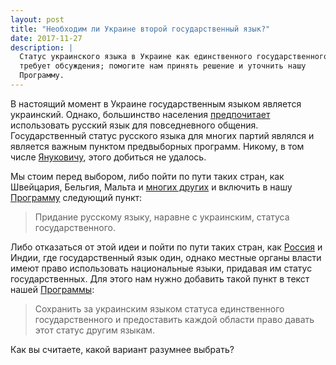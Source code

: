 ```yaml
---
layout: post
title: "Необходим ли Украине второй государственный язык?"
date: 2017-11-27
description: |
  Статус украинского языка в Украине как единственного государственного
  требует обсуждения; помогите нам принять решение и уточнить нашу
  Программу.
---
```


В настоящий момент в Украине государственным языком является украинский.
Однако, большинство населения
[предпочитает](http://news.gallup.com/poll/109228/Russian-Language-Enjoying-Boost-PostSoviet-States.aspx)
использовать русский язык для повседневного общения.
Государственный статус русского языка для многих партий являлся и является
важным пунктом предвыборных программ. Никому,
в том числе [Януковичу](http://inosmi.ru/ukraine/20110331/167939138.html),
этого добиться не удалось.

Мы стоим перед выбором, либо пойти по пути таких стран, как
Швейцария, Бельгия, Мальта и
[многих других](https://ru.wikipedia.org/wiki/%D0%A1%D0%BF%D0%B8%D1%81%D0%BE%D0%BA_%D0%BE%D1%84%D0%B8%D1%86%D0%B8%D0%B0%D0%BB%D1%8C%D0%BD%D0%BE_%D0%BC%D0%BD%D0%BE%D0%B3%D0%BE%D1%8F%D0%B7%D1%8B%D1%87%D0%BD%D1%8B%D1%85_%D1%81%D1%82%D1%80%D0%B0%D0%BD_%D0%B8_%D1%80%D0%B5%D0%B3%D0%B8%D0%BE%D0%BD%D0%BE%D0%B2)
и включить в нашу [Программу](/programm.html) следующий пункт:

> Придание русскому языку, наравне с украинским, статуса государственного.

Либо отказаться от этой идеи и пойти по пути таких стран, как
[Россия](https://ru.wikipedia.org/wiki/%D0%93%D0%BE%D1%81%D1%83%D0%B4%D0%B0%D1%80%D1%81%D1%82%D0%B2%D0%B5%D0%BD%D0%BD%D1%8B%D0%B5_%D0%B8_%D0%BE%D1%84%D0%B8%D1%86%D0%B8%D0%B0%D0%BB%D1%8C%D0%BD%D1%8B%D0%B5_%D1%8F%D0%B7%D1%8B%D0%BA%D0%B8_%D0%B2_%D1%81%D1%83%D0%B1%D1%8A%D0%B5%D0%BA%D1%82%D0%B0%D1%85_%D0%A0%D0%BE%D1%81%D1%81%D0%B8%D0%B9%D1%81%D0%BA%D0%BE%D0%B9_%D0%A4%D0%B5%D0%B4%D0%B5%D1%80%D0%B0%D1%86%D0%B8%D0%B8)
и Индии, где государственный язык один, однако местные органы
власти имеют право использовать национальные языки, придавая им
статус государственных. Для этого нам нужно добавить такой пункт
в текст нашей [Программы](/programm.html):

> Сохранить за украинским языком статуса единственного государственного
и предоставить каждой области право давать этот статус другим языкам.

Как вы считаете, какой вариант разумнее выбрать?
